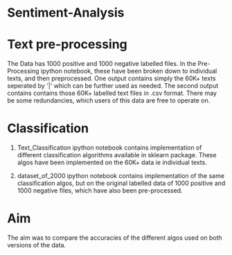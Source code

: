 # Sentiment-Analysis
# Text pre-processing
The Data has 1000 positive and 1000 negative labelled files.
In the Pre-Processing ipython notebook, these have been broken down to individual texts, and then preprocessed.
One output contains simply the 60K+ texts seperated by '|' which can be further used as needed.
The second output contains contains those 60K+ labelled text files in .csv format.
There may be some redundancies, which users of this data are free to operate on.

# Classification
1. Text_Classification ipython notebook contains implementation of different classification algorithms available in sklearn package.
These algos have been implemented on the 60K+ data ie individual texts.

2. dataset_of_2000 ipython notebook contains implementation of the same classification algos, but on the original labelled data of 1000 positive and 1000 negative files, which have also been pre-processed.

# Aim
The aim was to compare the accuracies of the different algos used on both versions of the data.
